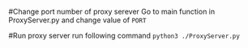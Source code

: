 #Change port number of proxy serever
Go to main function in ProxyServer.py and change value of `PORT`

#Run proxy server
run following command
```python3 ./ProxyServer.py```